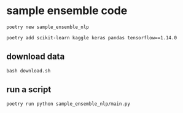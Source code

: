 # sample ensemble code

```shell
poetry new sample_ensemble_nlp
```

```shell
poetry add scikit-learn kaggle keras pandas tensorflow==1.14.0
```

## download data

```shell
bash download.sh
```

## run a script

```shell
poetry run python sample_ensemble_nlp/main.py
```
